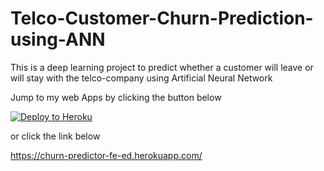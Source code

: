 # Telco-Customer-Churn-Prediction-using-ANN
This is a deep learning project to predict whether a customer will leave or will stay with the telco-company using Artificial Neural Network

Jump to my web Apps by clicking the button below

[![Deploy to Heroku](https://www.herokucdn.com/deploy/button.svg)](https://churn-predictor-fe-ed.herokuapp.com/)

or click the link below

https://churn-predictor-fe-ed.herokuapp.com/

